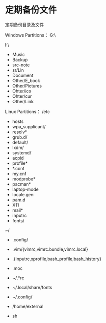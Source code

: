 # 定期备份文件
定期备份目录及文件

Windows Partitions：
G:\

I:\
  + Music
  + Backup
  + src-note
  + sr/Lin
  + Document
  + Other/E_book
  + Other/Pictures
  + Ohter/ico
  + Ohter/cur
  + Other/Link

Linux Partitions：
/etc
  + hosts
  + wpa_supplicant/
  + resolv*
  + grub.d/
  + default/
  + lxdm/
  + systemd/
  + acpid
  + profile*
  + *.conf
  + my.cnf
  + modprobe*
  + pacman*
  + laptop-mode
  + locale.gen
  + pam.d
  + X11
  + mail*
  + inputrc
  + fonts/

~/
  + .config/ 
  + .vim/{vimrc,vimrc.bundle,vimrc.local} 
  + .{inputrc,xprofile,bash_profile,bash_history}
  + .moc

  + ~/.*rc
  + ~/.local/share/fonts
  + ~/.config/
  + /home/external
  + sh
